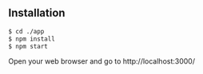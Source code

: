## Installation

```bash
$ cd ./app
$ npm install
$ npm start
```

Open your web browser and go to http://localhost:3000/